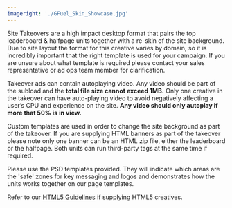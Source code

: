 ```yaml
---
imageright: './GFuel_Skin_Showcase.jpg'
---
```


Site Takeovers are a high impact desktop format that pairs the top leaderboard & halfpage units together with a re-skin of the site background. Due to site layout the format for this creative varies by domain, so it is incredibly important that the right template is used for your campaign. If you are unsure about what template is required please contact your sales representative or ad ops team member for clarification.

Takeover ads can contain autoplaying video. Any video should be part of the subload and the **total file size cannot exceed 1MB.** Only one creative in the takeover can have auto-playing video to avoid negatively affecting a user’s CPU and experience on the site. **Any video should only autoplay if more that 50% is in view.**

Custom templates are used in order to change the site background as part of the takeover. If you are supplying HTML banners as part of the takeover please note only one banner can be an HTML zip file, either the leaderboard or the halfpage. Both units can run third-party tags at the same time if required.

Please use the PSD templates provided. They will indicate which areas are the 'safe' zones for key messaging and logos and demonstrates how the units works together on our page templates.

Refer to our [HTML5 Guidelines](#html5) if supplying HTML5 creatives.
